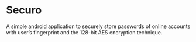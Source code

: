 # Securo
A simple android application to securely store passwords of online accounts with user’s fingerprint and the 128-bit AES encryption technique.
